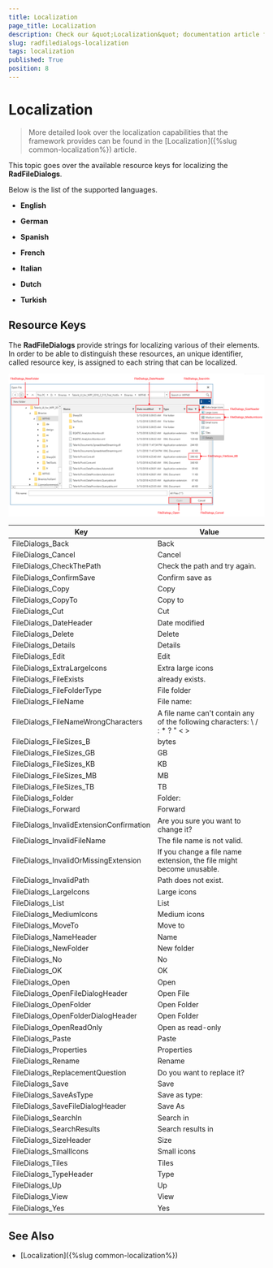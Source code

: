 ```yaml
---
title: Localization
page_title: Localization
description: Check our &quot;Localization&quot; documentation article for the RadFileDialogs WPF control.
slug: radfiledialogs-localization
tags: localization
published: True
position: 8
---
```


# Localization

> More detailed look over the localization capabilities that the framework provides can be found in the [Localization]({%slug common-localization%}) article.

This topic goes over the available resource keys for localizing the __RadFileDialogs__.

Below is the list of the supported languages.

* **English**

* **German**

* **Spanish**

* **French**

* **Italian**

* **Dutch**

* **Turkish**

## Resource Keys

The __RadFileDialogs__ provide strings for localizing various of their elements. In order to be able to distinguish these resources, an unique identifier, called resource key, is assigned to each string that can be localized.

![RadFileDialogs Localization](images/FileDialogs_Localization.png)

Key	|	Value
---	|	---	
FileDialogs_Back | Back
FileDialogs_Cancel | Cancel
FileDialogs_CheckThePath | Check the path and try again.
FileDialogs_ConfirmSave | Confirm save as
FileDialogs_Copy | Copy
FileDialogs_CopyTo | Copy to
FileDialogs_Cut | Cut
FileDialogs_DateHeader | Date modified
FileDialogs_Delete | Delete
FileDialogs_Details | Details
FileDialogs_Edit | Edit
FileDialogs_ExtraLargeIcons | Extra large icons
FileDialogs_FileExists | already exists.
FileDialogs_FileFolderType | File folder
FileDialogs_FileName | File name:
FileDialogs_FileNameWrongCharacters | A file name can't contain any of the following characters: \\ / : * ? \" < > |
FileDialogs_FileSizes_B | bytes
FileDialogs_FileSizes_GB | GB
FileDialogs_FileSizes_KB | KB
FileDialogs_FileSizes_MB | MB
FileDialogs_FileSizes_TB | TB
FileDialogs_Folder | Folder:
FileDialogs_Forward | Forward
FileDialogs_InvalidExtensionConfirmation | Are you sure you want to change it?
FileDialogs_InvalidFileName | The file name is not valid.
FileDialogs_InvalidOrMissingExtension | If you change a file name extension, the file might become unusable. 
FileDialogs_InvalidPath | Path does not exist.
FileDialogs_LargeIcons | Large icons
FileDialogs_List | List
FileDialogs_MediumIcons | Medium icons
FileDialogs_MoveTo | Move to
FileDialogs_NameHeader | Name
FileDialogs_NewFolder | New folder
FileDialogs_No | No
FileDialogs_OK | OK
FileDialogs_Open | Open
FileDialogs_OpenFileDialogHeader | Open File
FileDialogs_OpenFolder | Open Folder
FileDialogs_OpenFolderDialogHeader | Open Folder
FileDialogs_OpenReadOnly | Open as read-only
FileDialogs_Paste | Paste
FileDialogs_Properties | Properties
FileDialogs_Rename | Rename
FileDialogs_ReplacementQuestion | Do you want to replace it?
FileDialogs_Save | Save
FileDialogs_SaveAsType | Save as type:
FileDialogs_SaveFileDialogHeader | Save As
FileDialogs_SearchIn | Search in
FileDialogs_SearchResults | Search results in
FileDialogs_SizeHeader | Size
FileDialogs_SmallIcons | Small icons
FileDialogs_Tiles | Tiles
FileDialogs_TypeHeader | Type
FileDialogs_Up | Up
FileDialogs_View | View
FileDialogs_Yes | Yes

## See Also

* [Localization]({%slug common-localization%})

